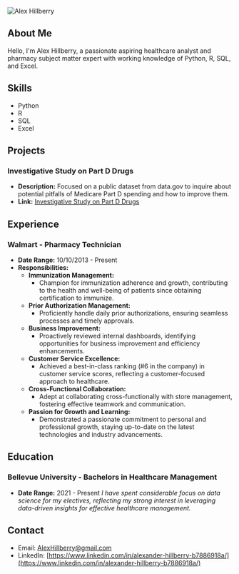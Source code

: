 ![Alex Hillberry](https://alexhillberry.github.io/AlexHillberry/)

## About Me
Hello, I'm Alex Hillberry, a passionate aspiring healthcare analyst and pharmacy subject matter expert with working knowledge of Python, R, SQL, and Excel.

## Skills
- Python
- R
- SQL
- Excel

## Projects
### Investigative Study on Part D Drugs
- **Description:** Focused on a public dataset from data.gov to inquire about potential pitfalls of Medicare Part D spending and how to improve them.
- **Link:** [Investigative Study on Part D Drugs](https://rpubs.com/AlexHillberry/1070745)

## Experience
### Walmart - Pharmacy Technician
- **Date Range:** 10/10/2013 - Present
- **Responsibilities:**
  - **Immunization Management:**
    - Champion for immunization adherence and growth, contributing to the health and well-being of patients since obtaining certification to immunize.
  - **Prior Authorization Management:**
    - Proficiently handle daily prior authorizations, ensuring seamless processes and timely approvals.
  - **Business Improvement:**
    - Proactively reviewed internal dashboards, identifying opportunities for business improvement and efficiency enhancements.
  - **Customer Service Excellence:**
    - Achieved a best-in-class ranking (#6 in the company) in customer service scores, reflecting a customer-focused approach to healthcare.
  - **Cross-Functional Collaboration:**
    - Adept at collaborating cross-functionally with store management, fostering effective teamwork and communication.
  - **Passion for Growth and Learning:**
    - Demonstrated a passionate commitment to personal and professional growth, staying up-to-date on the latest technologies and industry advancements.

## Education
### Bellevue University - Bachelors in Healthcare Management
- **Date Range:** 2021 - Present
  _I have spent considerable focus on data science for my electives, reflecting my strong interest in leveraging data-driven insights for effective healthcare management._

## Contact
- Email: [AlexHillberry@gmail.com](mailto:AlexHillberry@gmail.com)
- LinkedIn: [https://www.linkedin.com/in/alexander-hillberry-b7886918a/](https://www.linkedin.com/in/alexander-hillberry-b7886918a/)
